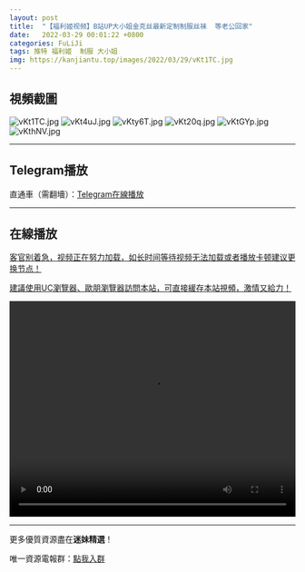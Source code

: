 ```yaml
---
layout: post
title:  "【福利姬视频】B站UP大小姐金克丝最新定制制服丝袜  等老公回家"
date:   2022-03-29 00:01:22 +0800
categories: FuLiJi
tags: 推特 福利姬  制服 大小姐
img: https://kanjiantu.top/images/2022/03/29/vKt1TC.jpg
---
```



## 視頻截圖

![vKt1TC.jpg](https://kanjiantu.top/images/2022/03/29/vKt1TC.jpg)
![vKt4uJ.jpg](https://kanjiantu.top/images/2022/03/29/vKt4uJ.jpg)
![vKty6T.jpg](https://kanjiantu.top/images/2022/03/29/vKty6T.jpg)
![vKt20q.jpg](https://kanjiantu.top/images/2022/03/29/vKt20q.jpg)
![vKtGYp.jpg](https://kanjiantu.top/images/2022/03/29/vKtGYp.jpg)
![vKthNV.jpg](https://kanjiantu.top/images/2022/03/29/vKthNV.jpg)

* * *
## Telegram播放

直通車（需翻墻）：[Telegram在線播放](https://t.me/mimeijingxuan/127)

* * *
## 在線播放
<u>客官别着急，视频正在努力加载，如长时间等待视频无法加载或者播放卡顿建议更换节点！</u>

<u>建議使用UC瀏覽器、歐朋瀏覽器訪問本站，可直接緩存本站視頻，激情又給力！</u>
<center><video src="https://publer.io/uploads/tmp/1648499077-23799-0960-2212/fd88bca435a1350cbe3302b14749c7e9.mp4" width="100%" height="380px" controls="controls"></video></center>


* * *
更多優質資源盡在**迷妹精選**！

唯一資源電報群：[點我入群](https://t.me/mimeijingxuan)


